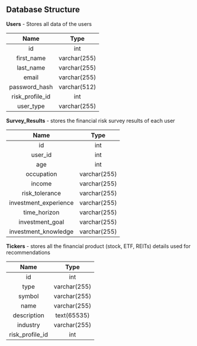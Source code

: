 ## Database Structure

**Users** - Stores all data of the users

|      Name       |     Type     |
| :-------------: | :----------: |
|       id        |     int      |
|   first_name    | varchar(255) |
|    last_name    | varchar(255) |
|      email      | varchar(255) |
|  password_hash  | varchar(512) |
| risk_profile_id |     int      |
|    user_type    | varchar(255) |

**Survey_Results** - stores the financial risk survey results of each user

|          Name         |     Type     |
|:---------------------:|:------------:|
|           id          |      int     |
|        user_id        |      int     |
|          age          |      int     |
|       occupation      | varchar(255) |
|         income        | varchar(255) |
|     risk_tolerance    | varchar(255) |
| investment_experience | varchar(255) |
|      time_horizon     | varchar(255) |
|    investment_goal    | varchar(255) |
|  investment_knowledge | varchar(255) |

**Tickers** - stores all the financial product (stock, ETF, REITs) details used for recommendations

|       Name      |     Type     |
|:---------------:|:------------:|
|        id       |      int     |
|       type      | varchar(255) |
|      symbol     | varchar(255) |
|       name      | varchar(255) |
|   description   |  text(65535) |
|     industry    | varchar(255) |
| risk_profile_id |      int     |